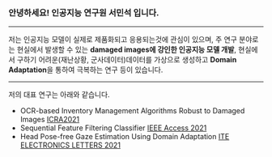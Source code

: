 ### 안녕하세요! 인공지능 연구원 서민석 입니다.

----

저는 인공지능 모델이 실제로 제품화되고 응용되는것에 관심이 있으며, 주 연구 분야로는 현실에서 발생할 수 있는 **damaged images에 강인한 인공지능 모델 개발**, 현실에서 구하기 어려운(재난상황, 군사데이터)데이터를 가상으로 생성하고 **Domain Adaptation**을 통하여 극복하는 연구 등이 있습니다.

----

저의 대표 연구는 아래와 같습니다.

- OCR-based Inventory Management Algorithms Robust to Damaged Images [ICRA2021](-)
- Sequential Feature Filtering Classifier [IEEE Access 2021](https://ieeexplore.ieee.org/abstract/document/9459741)
- Head Pose-free Gaze Estimation Using Domain Adaptation [ITE ELECTRONICS LETTERS 2021](https://ietresearch.onlinelibrary.wiley.com/doi/full/10.1049/ell2.12247)
